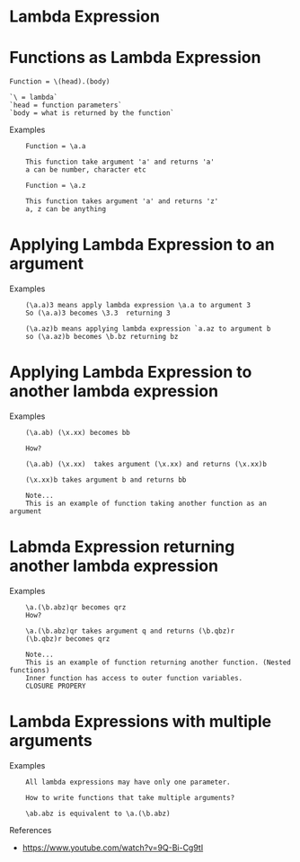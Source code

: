 # Lambda Expression

# Functions as Lambda Expression
```
Function = \(head).(body)

`\ = lambda`
`head = function parameters`
`body = what is returned by the function`

```

Examples

```
    Function = \a.a
    
    This function take argument 'a' and returns 'a'    
    a can be number, character etc
```

```
    Function = \a.z

    This function takes argument 'a' and returns 'z'
    a, z can be anything
```


# Applying Lambda Expression to an argument
Examples
```
    (\a.a)3 means apply lambda expression \a.a to argument 3
    So (\a.a)3 becomes \3.3  returning 3

```

```
    (\a.az)b means applying lambda expression `a.az to argument b
    so (\a.az)b becomes \b.bz returning bz
```

# Applying Lambda Expression to another lambda expression
Examples

```
    (\a.ab) (\x.xx) becomes bb

    How?

    (\a.ab) (\x.xx)  takes argument (\x.xx) and returns (\x.xx)b

    (\x.xx)b takes argument b and returns bb    

    Note...
    This is an example of function taking another function as an argument
```

# Labmda Expression returning another lambda expression
Examples
```
    \a.(\b.abz)qr becomes qrz
    How?

    \a.(\b.abz)qr takes argument q and returns (\b.qbz)r
    (\b.qbz)r becomes qrz

    Note...
    This is an example of function returning another function. (Nested functions)
    Inner function has access to outer function variables. 
    CLOSURE PROPERY

```

# Lambda Expressions with multiple arguments
Examples
```
    All lambda expressions may have only one parameter.

    How to write functions that take multiple arguments?

    \ab.abz is equivalent to \a.(\b.abz)

```

References
- https://www.youtube.com/watch?v=9Q-Bi-Cg9tI
